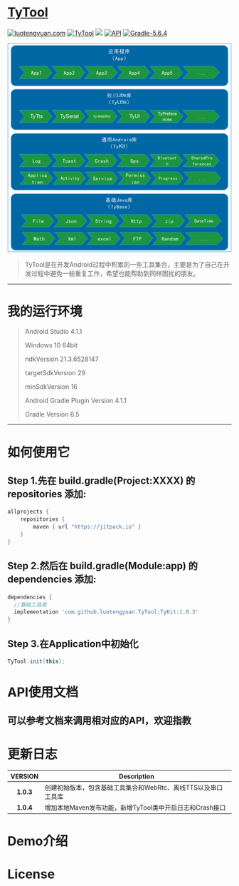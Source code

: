 # [TyTool](https://github.com/luotengyuan/TyTool)

[![luotengyuan.com](https://img.shields.io/badge/%E6%8A%80%E6%9C%AF%E5%8D%9A%E5%AE%A2-Tamsiree-brightgreen.svg)](https://luotengyuan.com/)  [![TyTool](https://jitpack.io/v/luotengyuan/TyTool.svg)](https://jitpack.io/#luotengyuan/TyTool) [![](https://img.shields.io/badge/platform-android-brightgreen.svg)](https://developer.android.com/index.html)  [![API](https://img.shields.io/badge/API-16%2B-blue.svg?style=flat)](https://android-arsenal.com/api?level=21)  [![Gradle-5.6.4](https://img.shields.io/badge/Gradle-6.5-brightgreen.svg)](https://img.shields.io/badge/Gradle-6.5-brightgreen.svg)

![image](./ty_tool_framework.png)

>	TyTool是在开发Android过程中积累的一些工具集合，主要是为了自己在开发过程中避免一些重复工作，希望也能帮助到同样困扰的朋友。

---

# 我的运行环境

> Android Studio 4.1.1
>
> Windows 10 64bit
>
> ndkVersion 21.3.6528147
>
> targetSdkVersion 29
>
> minSdkVersion 16
>
> Android Gradle Plugin Version 4.1.1
>
> Gradle Version 6.5
>

---

# 如何使用它


## Step 1.先在 build.gradle(Project:XXXX) 的 repositories 添加:

```gradle
allprojects {
    repositories {
        maven { url "https://jitpack.io" }
    }
}
```

## Step 2.然后在 build.gradle(Module:app) 的 dependencies 添加:

```gradle
dependencies {
  //基础工具库
  implementation 'com.github.luotengyuan.TyTool:TyKit:1.0.3'
}
```

## Step 3.在Application中初始化

```java
TyTool.init(this);
```

# API使用文档

## 可以参考文档来调用相对应的API，欢迎指教


# 更新日志

|  VERSION  |  Description  |
| :-------: | ------------- |
| __1.0.3__ | 创建初始版本，包含基础工具集合和WebRtc、离线TTS以及串口工具库 |
| __1.0.4__ | 增加本地Maven发布功能，新增TyTool类中开启日志和Crash接口 |

# Demo介绍


# License
